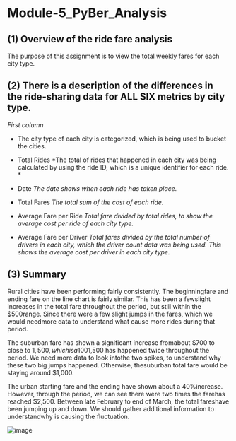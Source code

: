 # Module-5_PyBer_Analysis

## (1) Overview of the ride fare analysis
The purpose of this assignment is to view the total weekly fares for each city type.


## (2) There is a description of the differences in the ride-sharing data for ALL SIX metrics by city type.

*First column* 
- The city type of each city is categorized, which is being used to bucket the cities.  

- Total Rides
*The total of rides that happened in each city was being calculated by using the ride ID, which is a unique identifier for each ride. *

- Date
*The date shows when each ride has taken place.*

- Total Fares 
*The total sum of the cost of each ride.*

- Average Fare per Ride 
*Total fare divided by total rides, to show the average cost per ride of each city type.* 

- Average Fare per Driver
*Total fares divided by the total number of drivers in each city, which the driver count data was being used. This shows the average cost per driver in each city type.*

## (3) Summary
Rural cities have been performing fairly consistently. The beginningfare and ending fare on the line chart is fairly similar. This has been a fewslight increases in the total fare throughout the period, but still within the $500range. Since there were a few slight jumps in the fares, which we would needmore data to understand what cause more rides during that period.   

The suburban fare has shown a significant increase fromabout $700 to close to $1,500, which is a 100% increase. The reaches to close to$1,500 has happened twice throughout the period. We need more data to look intothe two spikes, to understand why these two big jumps happened. Otherwise, thesuburban total fare would be staying around $1,000. 

The urban starting fare and the ending have shown about a 40%increase. However, through the period, we can see there were two times the farehas reached $2,500. Between late February to end of March, the total fareshave been jumping up and down. We should gather additional information to understandwhy is causing the fluctuation.

![image](https://github.com/sunnycywong/PyBer_Analysis/blob/main/analysis/PyBer_fare_summary.png)
